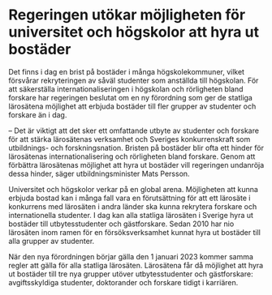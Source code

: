 # Regeringen utökar möjligheten för universitet och högskolor att hyra ut bostäder

Det finns i dag en brist på bostäder i många högskolekommuner, vilket försvårar rekryteringen av såväl studenter som anställda till högskolan. För att säkerställa internationaliseringen i högskolan och rörligheten bland forskare har regeringen beslutat om en ny förordning som ger de statliga lärosätena möjlighet att erbjuda bostäder till fler grupper av studenter och forskare än i dag.

– Det är viktigt att det sker ett omfattande utbyte av studenter och forskare för att stärka lärosätenas verksamhet och Sveriges konkurrenskraft som utbildnings- och forskningsnation. Bristen på bostäder blir ofta ett hinder för lärosätenas internationalisering och rörligheten bland forskare. Genom att förbättra lärosätenas möjlighet att hyra ut bostäder vill regeringen undanröja dessa hinder, säger utbildningsminister Mats Persson.

Universitet och högskolor verkar på en global arena. Möjligheten att kunna erbjuda bostad kan i många fall vara en förutsättning för att ett lärosäte i konkurrens med lärosäten i andra länder ska kunna rekrytera forskare och internationella studenter. I dag kan alla statliga lärosäten i Sverige hyra ut bostäder till utbytesstudenter och gästforskare. Sedan 2010 har nio lärosäten inom ramen för en försöksverksamhet kunnat hyra ut bostäder till alla grupper av studenter.

När den nya förordningen börjar gälla den 1 januari 2023 kommer samma regler att gälla för alla statliga lärosäten. Lärosätena får då möjlighet att hyra ut bostäder till tre nya grupper utöver utbytesstudenter och gästforskare: avgiftsskyldiga studenter, doktorander och forskare tidigt i karriären.
